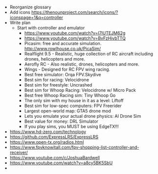 - Reorganize glossary
- Add icons https://thenounproject.com/search/icons/?iconspage=1&q=controller
- Write plan
  - Start with controller and emulator
    - https://www.youtube.com/watch?v=I7lUTEJM62g
    - https://www.youtube.com/watch?v=BvFzHivbTTQ
    - Picasim: free and accurate simulation. http://www.rowlhouse.co.uk/PicaSim/
    - Realflight 9.5 - Realistic, huge collection of RC aircraft including drones, helicopters and more.
    - Aerofly RC - Also realistic, drones, helicopters and more.
    - Wings - Designed for RC FPV wing racing.
    - Best free simulator: Orqa FPV.Skydive
    - Best sim for racing: Velocidrone
    - Best sim for freestyle: Uncrashed
    - Best sim for Whoop Racing: Velocidrone w/ Micro Pack
    - Best free Whoop Racing sim: Tiny Whoop Go
    - The only sim with my house in it as a level: Liftoff
    - Best sim for low-spec computers: FPV Freerider
    - Largest open-world map: GTA5 drone mod
    - Lets you emulate your actual drone physics: AI Drone Sim
    - Best value for money: DRL Simulator
    - If you play sims, you MUST be using EdgeTX!!!
- https://www.hd-zero.com/technology
- https://github.com/ExpressLRS/ExpressLRS
- https://www.open-tx.org/radios.html
- https://www.fpvknowitall.com/fpv-shopping-list-controller-and-receiver/
- https://www.youtube.com/c/JoshuaBardwell
- https://www.youtube.com/watch?v=a8cy5BK5SbU
-
